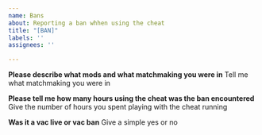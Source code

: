 ```yaml
---
name: Bans
about: Reporting a ban whhen using the cheat
title: "[BAN]"
labels: ''
assignees: ''

---
```


**Please describe what mods and what matchmaking you were in**
Tell me what matchmaking you were in

**Please tell me how many hours using the cheat was the ban encountered**
Give the number of hours you spent playing with the cheat running

**Was it a vac live or vac ban**
Give a simple yes or no
